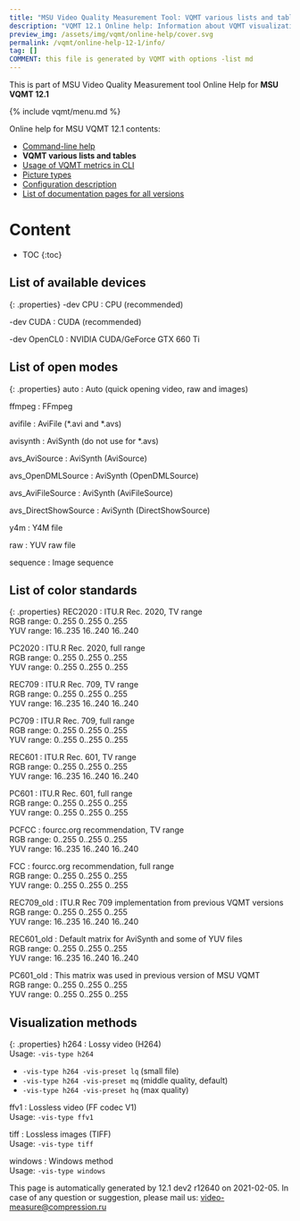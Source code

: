 ```yaml
---
title: "MSU Video Quality Measurement Tool: VQMT various lists and tables"
description: "VQMT 12.1 Online help: Information about VQMT visualization formats, read modes, etc..."
preview_img: /assets/img/vqmt/online-help/cover.svg
permalink: /vqmt/online-help-12-1/info/
tag: []
COMMENT: this file is generated by VQMT with options -list md
---
```

This is part of MSU Video Quality Measurement tool Online Help for **MSU VQMT 12.1**

{% include vqmt/menu.md %}

Online help for MSU VQMT 12.1 contents:

* [Command-line help](../help)
* **VQMT various lists and tables**
* [Usage of VQMT metrics in CLI](../metrics)
* [Picture types](../picture-types)
* [Configuration description](../config)
* [List of documentation pages for all versions](../../vqmt-doc-toc)


# Content
* TOC
{:toc}
## List of available devices



{: .properties}
-dev CPU
: CPU (recommended)

-dev CUDA
: CUDA (recommended)

-dev OpenCL0
: NVIDIA CUDA/GeForce GTX 660 Ti



## List of open modes



{: .properties}
auto
: Auto (quick opening video, raw and images)

ffmpeg
: FFmpeg

avifile
: AviFile (*.avi and *.avs)

avisynth
: AviSynth (do not use for *.avs)

avs_AviSource
: AviSynth (AviSource)

avs_OpenDMLSource
: AviSynth (OpenDMLSource)

avs_AviFileSource
: AviSynth (AviFileSource)

avs_DirectShowSource
: AviSynth (DirectShowSource)

y4m
: Y4M file

raw
: YUV raw file

sequence
: Image sequence



## List of color standards



{: .properties}
REC2020
: ITU.R Rec. 2020, TV range  
  RGB range: 0..255 0..255 0..255  
  YUV range: 16..235 16..240 16..240  
  

PC2020
: ITU.R Rec. 2020, full range  
  RGB range: 0..255 0..255 0..255  
  YUV range: 0..255 0..255 0..255  
  

REC709
: ITU.R Rec. 709, TV range  
  RGB range: 0..255 0..255 0..255  
  YUV range: 16..235 16..240 16..240  
  

PC709
: ITU.R Rec. 709, full range  
  RGB range: 0..255 0..255 0..255  
  YUV range: 0..255 0..255 0..255  
  

REC601
: ITU.R Rec. 601, TV range  
  RGB range: 0..255 0..255 0..255  
  YUV range: 16..235 16..240 16..240  
  

PC601
: ITU.R Rec. 601, full range  
  RGB range: 0..255 0..255 0..255  
  YUV range: 0..255 0..255 0..255  
  

PCFCC
: fourcc.org recommendation, TV range  
  RGB range: 0..255 0..255 0..255  
  YUV range: 16..235 16..240 16..240  
  

FCC
: fourcc.org recommendation, full range  
  RGB range: 0..255 0..255 0..255  
  YUV range: 0..255 0..255 0..255  
  

REC709_old
: ITU.R Rec 709 implementation from previous VQMT versions  
  RGB range: 0..255 0..255 0..255  
  YUV range: 16..235 16..240 16..240  
  

REC601_old
: Default matrix for AviSynth and some of YUV files  
  RGB range: 0..255 0..255 0..255  
  YUV range: 16..235 16..240 16..240  
  

PC601_old
: This matrix was used in previous version of MSU VQMT  
  RGB range: 0..255 0..255 0..255  
  YUV range: 0..255 0..255 0..255  
  



## Visualization methods



{: .properties}
h264
: Lossy video (H264)    
  Usage: `-vis-type h264`  
  * `-vis-type h264 -vis-preset lq` (small file)  
  * `-vis-type h264 -vis-preset mq` (middle quality, default)  
  * `-vis-type h264 -vis-preset hq` (max quality)  
  

ffv1
: Lossless video (FF codec V1)    
  Usage: `-vis-type ffv1`  
  

tiff
: Lossless images (TIFF)    
  Usage: `-vis-type tiff`  
  

windows
: Windows method    
  Usage: `-vis-type windows`  
  





This page is automatically generated by 12.1 dev2 r12640 on 2021-02-05. In case of any question or suggestion, please mail us: [video-measure@compression.ru](video-measure@compression.ru)
